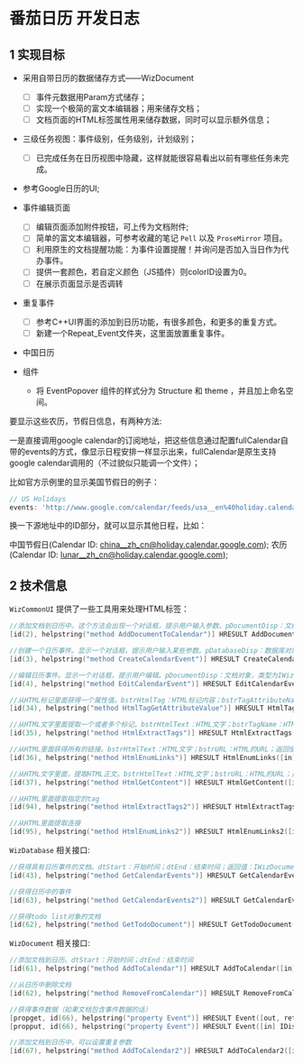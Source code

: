 # 番茄日历 开发日志

## 1 实现目标

* 采用自带日历的数据储存方式——WizDocument
  * [ ] 事件元数据用Param方式储存；
  * [ ] 实现一个极简的富文本编辑器；用来储存文档；
  * [ ] 文档页面的HTML标签属性用来储存数据，同时可以显示额外信息；

* 三级任务视图：事件级别，任务级别，计划级别；
  * [ ] 已完成任务在日历视图中隐藏，这样就能很容易看出以前有哪些任务未完成。

* 参考Google日历的UI;

* 事件编辑页面
  * [ ] 编辑页面添加附件按钮，可上传为文档附件;
  * [ ] 简单的富文本编辑器，可参考收藏的笔记 `Pell` 以及 `ProseMirror` 项目。
  * [ ] 利用原生的文档提醒功能：为事件设置提醒！并询问是否加入当日作为代办事件。
  * [ ] 提供一套颜色，若自定义颜色（JS插件）则colorID设置为0。
  * [ ] 在展示页面显示是否调转

* 重复事件
  * [ ] 参考C++UI界面的添加到日历功能，有很多颜色，和更多的重复方式。
  * [ ] 新建一个Repeat_Event文件夹，这里面放置重复事件。

* 中国日历

* 组件
  * 将 EventPopover 组件的样式分为 Structure 和 theme ，并且加上命名空间。

要显示这些农历，节假日信息，有两种方法:

一是直接调用google calendar的订阅地址，把这些信息通过配置fullCalendar自带的events的方式，像显示日程安排一样显示出来，fullCalendar是原生支持google calendar调用的（不过貌似只能调一个文件）；

比如官方示例里的显示美国节假日的例子：

```JavaScript
// US Holidays
events: 'http://www.google.com/calendar/feeds/usa__en%40holiday.calendar.google.com/public/basic'
```

换一下源地址中的ID部分，就可以显示其他日程，比如：

中国节假日(Calendar ID: china__zh_cn@holiday.calendar.google.com); 
农历(Calendar ID: lunar__zh_cn@holiday.calendar.google.com); 

## 2 技术信息

`WizCommonUI` 提供了一些工具用来处理HTML标签：

```C++
//添加文档到日历中。这个方法会出现一个对话框，提示用户输入参数。pDocumentDisp：文档对象，类型为IWizDocument；pbRet：用户是否点击了确定按钮
[id(2), helpstring("method AddDocumentToCalendar")] HRESULT AddDocumentToCalendar([in] IDispatch* pDocumentDisp, [out,retval] VARIANT_BOOL* pbRet);

//创建一个日历事件。显示一个对话框，提示用户输入某些参数。pDatabaseDisp：数据库对象；dtEvent：事件开始时间；ppDocumentDisp：成功创建事件后，自动生成的文档
[id(3), helpstring("method CreateCalendarEvent")] HRESULT CreateCalendarEvent([in] IDispatch* pDatabaseDisp, [in] DATE dtEvent, [out,retval] IDispatch** ppDocumentDisp);

//编辑日历事件。显示一个对话框，提示用户编辑。pDocumentDisp：文档对象，类型为IWizDocument；pbRet：用户是否点击了确定按钮
[id(4), helpstring("method EditCalendarEvent")] HRESULT EditCalendarEvent([in] IDispatch* pDocumentDisp, [out,retval] VARIANT_BOOL* pbRet);

//从HTML标记里面获得一个属性值。bstrHtmlTag：HTML标记内容；bstrTagAttributeName：属性名；返回值：属性值
[id(34), helpstring("method HtmlTagGetAttributeValue")] HRESULT HtmlTagGetAttributeValue([in] BSTR bstrHtmlTag, [in] BSTR bstrTagAttributeName, [out, retval] BSTR* pbstrAttributeValue);

//从HTML文字里面提取一个或者多个标记。bstrHtmlText：HTML文字；bstrTagName：HTML标记名；bstrTagAttributeName：HTML标记属性名；bstrTagAttributeValue：HTML标记属性值；返回值：所有符合条件的标记，类型为安全数组。如果在javascript里面使用，请参阅本文后面部分。
[id(35), helpstring("method HtmlExtractTags")] HRESULT HtmlExtractTags([in] BSTR bstrHtmlText, [in] BSTR bstrTagName, [in] BSTR bstrTagAttributeName, [in] BSTR bstrTagAttributeValue, [out, retval] VARIANT* pvTags);

//从HTML里面获得所有的链接。bstrHtmlText：HTML文字；bstrURL：HTML的URL；返回值：所有链接，类型为安全数组。如果在javascript里面使用，请参阅本文后面部分。
[id(36), helpstring("method HtmlEnumLinks")] HRESULT HtmlEnumLinks([in] BSTR bstrHtmlText, [in] BSTR bstrURL, [out, retval] VARIANT* pvLinks);

//从HTML文字里面，提取HTML正文。bstrHtmlText：HTML文字；bstrURL：HTML的URL；返回值：HTML正文
[id(37), helpstring("method HtmlGetContent")] HRESULT HtmlGetContent([in] BSTR bstrHtmlText, [in] BSTR bstrURL, [out, retval] BSTR* pbstrContent);

//从HTML里面提取指定的tag
[id(94), helpstring("method HtmlExtractTags2")] HRESULT HtmlExtractTags2([in] BSTR bstrHtmlText, [in] BSTR bstrTagName, [in] BSTR bstrTagAttributeName, [in] BSTR bstrTagAttributeValue, [out, retval] BSTR* pvTags);

//从HTML里面提取连接
[id(95), helpstring("method HtmlEnumLinks2")] HRESULT HtmlEnumLinks2([in] BSTR bstrHtmlText, [in] BSTR bstrURL, [out, retval] BSTR* pvLinks);

```

`WizDatabase` 相关接口:

```C++
//获得具有日历事件的文档。dtStart：开始时间；dtEnd：结束时间；返回值：IWizDocumentCollection
[id(43), helpstring("method GetCalendarEvents")] HRESULT GetCalendarEvents([in] DATE dtStart, [in] DATE dtEnd, [out,retval] IDispatch** ppDocumentCollectionDisp);

//获得日历中的事件
[id(63), helpstring("method GetCalendarEvents2")] HRESULT GetCalendarEvents2([in] DATE dtStart, [in] DATE dtEnd, [out,retval] IDispatch** ppEventCollectionDisp);

//获得todo list对象的文档
[id(62), helpstring("method GetTodoDocument")] HRESULT GetTodoDocument([in] DATE dtDate, [out,retval] IDispatch** ppDocumentDisp);

```

`WizDocument` 相关接口:

```C++
//添加文档到日历。dtStart：开始时间；dtEnd：结束时间
[id(61), helpstring("method AddToCalendar")] HRESULT AddToCalendar([in] DATE dtStart, [in] DATE dtEnd, [in] BSTR bstrExtInfo);

//从日历中删除文档
[id(62), helpstring("method RemoveFromCalendar")] HRESULT RemoveFromCalendar(void);

//获得事件数据（如果文档包含事件数据的话）
[propget, id(66), helpstring("property Event")] HRESULT Event([out, retval] IDispatch** pVal);
[propput, id(66), helpstring("property Event")] HRESULT Event([in] IDispatch* newVal);

//添加文档到日历中，可以设置重复参数
[id(67), helpstring("method AddToCalendar2")] HRESULT AddToCalendar2([in] DATE dtStart, [in] DATE dtEnd, [in] BSTR bstrRecurrence, [in] BSTR bstrEndRecurrence, [in] BSTR bstrExtInfo);
```